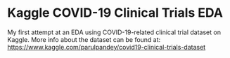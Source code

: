 # Kaggle COVID-19 Clinical Trials EDA

My first attempt at an EDA using COVID-19-related clinical trial dataset on Kaggle. More info about the dataset can be found at: https://www.kaggle.com/parulpandey/covid19-clinical-trials-dataset
